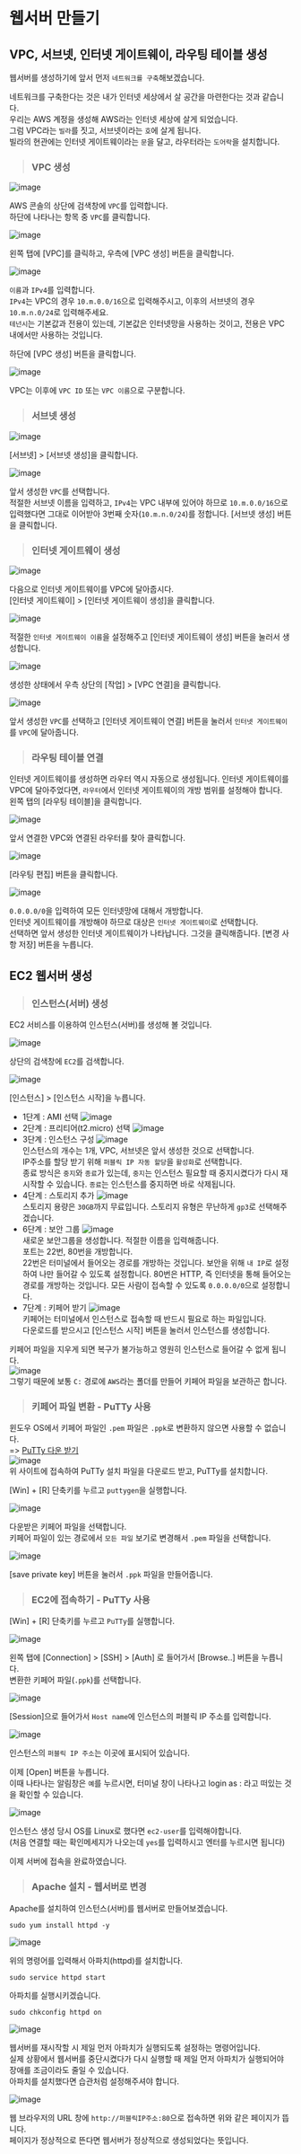 # 웹서버 만들기

## VPC, 서브넷, 인터넷 게이트웨이, 라우팅 테이블 생성

웹서버를 생성하기에 앞서 먼저 `네트워크를 구축`해보겠습니다.

네트워크를 구축한다는 것은 내가 인터넷 세상에서 살 공간을 마련한다는 것과 같습니다.   
우리는 AWS 계정을 생성해 AWS라는 인터넷 세상에 살게 되었습니다.   
그럼 VPC라는 `빌라`를 짓고, 서브넷이라는 `호`에 살게 됩니다.   
빌라의 현관에는 인터넷 게이트웨이라는 `문`을 달고, 라우터라는 `도어락`을 설치합니다.   

> <h3>VPC 생성</h3>

![image](https://user-images.githubusercontent.com/43658658/134436316-08f20892-152b-4420-a3a5-f7b7489bf7ef.png)

AWS 콘솔의 상단에 검색창에 `VPC`를 입력합니다.   
하단에 나타나는 항목 중 `VPC`를 클릭합니다.

![image](https://user-images.githubusercontent.com/43658658/134436441-9a7650f2-8451-40e5-a2ec-2b0140e22d1f.png)

왼쪽 탭에 [VPC]를 클릭하고, 우측에 [VPC 생성] 버튼을 클릭합니다.

![image](https://user-images.githubusercontent.com/43658658/134436767-8edcb86c-c34d-4288-852d-0c62960c67df.png)

`이름`과 `IPv4`를 입력합니다.   
`IPv4`는 VPC의 경우 `10.m.0.0/16`으로 입력해주시고, 이후의 서브넷의 경우 `10.m.n.0/24`로 입력해주세요.   
`테넌시`는 기본값과 전용이 있는데, 기본값은 인터넷망을 사용하는 것이고, 전용은 VPC 내에서만 사용하는 것입니다.

하단에 [VPC 생성] 버튼을 클릭합니다.

![image](https://user-images.githubusercontent.com/43658658/134437378-c64c528b-4b42-43b8-ba9e-c1f497eabd71.png)

VPC는 이후에 `VPC ID` 또는 `VPC 이름`으로 구분합니다.

> <h3>서브넷 생성</h3>

![image](https://user-images.githubusercontent.com/43658658/134437550-1ae32b03-83b4-4e18-b507-dcd36fc0b365.png)

[서브넷] > [서브넷 생성]을 클릭합니다.

![image](https://user-images.githubusercontent.com/43658658/134437770-d33a5f26-6aee-473a-b1fe-ba37e4c8794a.png)

앞서 생성한 `VPC`를 선택합니다.   
적절한 서브넷 이름을 입력하고, `IPv4`는 VPC 내부에 있어야 하므로 `10.m.0.0/16`으로 입력했다면 그대로 이어받아 3번째 숫자(`10.m.n.0/24`)를 정합니다.
[서브넷 생성] 버튼을 클릭합니다.

> <h3>인터넷 게이트웨이 생성</h3>

![image](https://user-images.githubusercontent.com/43658658/134437996-1d58d824-f0c6-412d-a401-6e9d9b5570db.png)

다음으로 인터넷 게이트웨이를 VPC에 달아줍시다.   
[인터넷 게이트웨이] > [인터넷 게이트웨이 생성]을 클릭합니다.

![image](https://user-images.githubusercontent.com/43658658/134438144-9225e3f6-b2b9-455b-913a-fc25e87c4a29.png)

적절한 `인터넷 게이트웨이 이름`을 설정해주고 [인터넷 게이트웨이 생성] 버튼을 눌러서 생성합니다.   

![image](https://user-images.githubusercontent.com/43658658/134438270-f10f392a-b795-4779-af11-390b8420fc58.png)

생성한 상태에서 우측 상단의 [작업] > [VPC 연결]을 클릭합니다.

![image](https://user-images.githubusercontent.com/43658658/134438319-069d6242-f4d4-4f79-9a7b-7c4e6aa8f4fa.png)

앞서 생성한 `VPC`를 선택하고 [인터넷 게이트웨이 연결] 버튼을 눌러서 `인터넷 게이트웨이`를 `VPC`에 달아줍니다.

> <h3>라우팅 테이블 연결</h3>

인터넷 게이트웨이를 생성하면 라우터 역시 자동으로 생성됩니다.
인터넷 게이트웨이를 VPC에 달아주었다면, `라우터`에서 인터넷 게이트웨이의 개방 범위를 설정해야 합니다.
왼쪽 탭의 [라우팅 테이블]을 클릭합니다.

![image](https://user-images.githubusercontent.com/43658658/134438538-430df0e9-1da7-4927-9ed0-3af33a02db6f.png)

앞서 연결한 VPC와 연결된 라우터를 찾아 클릭합니다.

![image](https://user-images.githubusercontent.com/43658658/134438667-8927bd12-6b52-4db5-9128-5b67f0c36d63.png)

[라우팅 편집] 버튼을 클릭합니다.

![image](https://user-images.githubusercontent.com/43658658/134438836-47e67323-dbb1-41be-bc69-b2af6af9718e.png)

`0.0.0.0/0`을 입력하여 모든 인터넷망에 대해서 개방합니다.   
인터넷 게이트웨이를 개방해야 하므로 대상은 `인터넷 게이트웨이`로 선택합니다.   
선택하면 앞서 생성한 인터넷 게이트웨이가 나타납니다. 그것을 클릭해줍니다.
[변경 사항 저장] 버튼을 누릅니다.

## EC2 웹서버 생성

> <h3>인스턴스(서버) 생성</h3>

EC2 서비스를 이용하여 인스턴스(서버)를 생성해 볼 것입니다.

![image](https://user-images.githubusercontent.com/43658658/134443595-1a5e39c5-b44d-4eb7-8dee-e41688955308.png)

상단의 검색창에 `EC2`를 검색합니다. 

![image](https://user-images.githubusercontent.com/43658658/134443660-be5aee35-1686-4a8c-a0b0-eaa37f44353e.png)

[인스턴스] > [인스턴스 시작]을 누릅니다.

  - 1단계 : AMI 선택
![image](https://user-images.githubusercontent.com/43658658/134443752-7585f43d-afbb-4377-a877-6ed7b01151db.png)   
  - 2단계 : 프리티어(t2.micro) 선택
![image](https://user-images.githubusercontent.com/43658658/134443825-41d1cc9a-5797-43b6-931a-593d066d0a4a.png)   
  - 3단계 : 인스턴스 구성
![image](https://user-images.githubusercontent.com/43658658/134443929-520d37a7-7c3e-439d-832a-023e3db6a828.png)   
인스턴스의 개수는 1개, VPC, 서브넷은 앞서 생성한 것으로 선택합니다.   
IP주소를 할당 받기 위해 `퍼블릭 IP 자동 할당`을 `활성화`로 선택합니다.   
종료 방식은 `중지`와 `종료`가 있는데, `중지`는 인스턴스 필요할 때 중지시켰다가 다시 재시작할 수 있습니다. `종료`는 인스턴스를 중지하면 바로 삭제됩니다.
  - 4단계 : 스토리지 추가
![image](https://user-images.githubusercontent.com/43658658/134444195-3364d076-b5e0-4a06-adfe-24bd6d0c2e67.png)   
스토리지 용량은 `30GB`까지 무료입니다. 스토리지 유형은 무난하게 `gp3`로 선택해주겠습니다.
  - 6단계 : 보안 그룹
![image](https://user-images.githubusercontent.com/43658658/134444541-a236a07b-9073-4221-a69c-df5ce520f964.png)   
새로운 보안그룹을 생성합니다. 적절한 이름을 입력해줍니다.   
포트는 22번, 80번을 개방합니다.   
22번은 터미널에서 들어오는 경로를 개방하는 것입니다. 보안을 위해 `내 IP`로 설정하여 나만 들어갈 수 있도록 설정합니다.
80번은 HTTP, 즉 인터넷을 통해 들어오는 경로를 개방하는 것입니다. 모든 사람이 접속할 수 있도록 `0.0.0.0/0`으로 설정합니다.   
  - 7단계 : 키페어 받기
![image](https://user-images.githubusercontent.com/43658658/134444787-440e4153-13f2-4237-befb-3e682095c9b7.png)   
키페어는 터미널에서 인스턴스로 접속할 때 반드시 필요로 하는 파일입니다.   
다운로드를 받으시고 [인스턴스 시작] 버튼을 눌러서 인스턴스를 생성합니다.

키페어 파일을 지우게 되면 복구가 불가능하고 영원히 인스턴스로 들어갈 수 없게 됩니다.   
![image](https://user-images.githubusercontent.com/43658658/134444992-dffc99f5-218a-410e-8d54-b7822b561eff.png)   
그렇기 때문에 보통 `C:` 경로에 `AWS`라는 폴더를 만들어 키페어 파일을 보관하곤 합니다.

> <h3>키페어 파일 변환 - PuTTy 사용</h3>

윈도우 OS에서 키페어 파일인 `.pem` 파일은 `.ppk`로 변환하지 않으면 사용할 수 없습니다.   
=> [PuTTy 다운 받기](https://www.chiark.greenend.org.uk/~sgtatham/putty/latest.html)   
![image](https://user-images.githubusercontent.com/43658658/134445451-9ac72c82-cd2f-4a51-97c7-63020987e6f8.png)   
위 사이트에 접속하여 PuTTy 설치 파일을 다운로드 받고, PuTTy를 설치합니다.

[Win] + [R] 단축키를 누르고 `puttygen`을 실행합니다.

![image](https://user-images.githubusercontent.com/43658658/134445963-1d539f9f-4619-444d-87dc-0387627ca453.png)

다운받은 키페어 파일을 선택합니다.   
키페어 파일이 있는 경로에서 `모든 파일` 보기로 변경해서 `.pem` 파일을 선택합니다.

![image](https://user-images.githubusercontent.com/43658658/134446046-41e26b44-7695-467d-a782-ec540247e1a4.png)

[save private key] 버튼을 눌러서 `.ppk` 파일을 만들어줍니다.

> <h3>EC2에 접속하기 - PuTTy 사용</h3>

[Win] + [R] 단축키를 누르고 `PuTTy`를 실행합니다.

![image](https://user-images.githubusercontent.com/43658658/134449242-c3357941-0570-49bf-8018-535272b13726.png)

왼쪽 탭에 [Connection] > [SSH] > [Auth] 로 들어가서 [Browse..] 버튼을 누릅니다.   
변환한 키페어 파일(`.ppk`)를 선택합니다.

![image](https://user-images.githubusercontent.com/43658658/134449652-8f615a34-0508-4b2f-a031-b5e1d9502875.png)

[Session]으로 들어가서 `Host name`에 인스턴스의 퍼블릭 IP 주소를 입력합니다.

![image](https://user-images.githubusercontent.com/43658658/134449579-ad260947-4cd0-447a-9c8b-8fc7a775d6b1.png)

인스턴스의 `퍼블릭 IP 주소`는 이곳에 표시되어 있습니다.

이제 [Open] 버튼을 누릅니다.   
이때 나타나는 알림창은 `예`를 누르시면, 터미널 창이 나타나고 login as : 라고 떠있는 것을 확인할 수 있습니다.   

![image](https://user-images.githubusercontent.com/43658658/134449943-2a7a93ba-6f2a-442e-9abc-5090eafb1164.png)

인스턴스 생성 당시 OS를 Linux로 했다면 `ec2-user`를 입력해야합니다.   
(처음 연결할 때는 확인메세지가 나오는데 `yes`를 입력하시고 엔터를 누르시면 됩니다)

이제 서버에 접속을 완료하였습니다.

> <h3>Apache 설치 - 웹서버로 변경</h3>

Apache를 설치하여 인스턴스(서버)를 웹서버로 만들어보겠습니다.

```
sudo yum install httpd -y
```

![image](https://user-images.githubusercontent.com/43658658/134450228-f7cbeb95-a9e4-400e-bb3d-88a69eddea05.png)

위의 명령어를 입력해서 아파치(httpd)를 설치합니다.

```
sudo service httpd start
```

아파치를 실행시키겠습니다.

```
sudo chkconfig httpd on
```

![image](https://user-images.githubusercontent.com/43658658/134450550-3df03dce-be85-4b21-878a-99e1f3eb791c.png)

웹서버를 재시작할 시 제일 먼저 아파치가 실행되도록 설정하는 명령어입니다.   
실제 상황에서 웹서버를 중단시켰다가 다시 실행할 때 제일 먼저 아파치가 실행되어야 장애를 조금이라도 줄일 수 있습니다.   
아파치를 설치했다면 습관처럼 설정해주셔야 합니다.

![image](https://user-images.githubusercontent.com/43658658/134450743-feb88159-9678-444f-9f56-685ec7824613.png)

웹 브라우저의 URL 창에 `http://퍼블릭IP주소:80`으로 접속하면 위와 같은 페이지가 뜹니다.   
페이지가 정상적으로 뜬다면 웹서버가 정상적으로 생성되었다는 뜻입니다.

